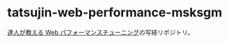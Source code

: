 # tatsujin-web-performance-msksgm

[達人が教える Web パフォーマンスチューニング](https://gihyo.jp/dp/ebook/2022/978-4-297-12847-0)の写経リポジトリ。
